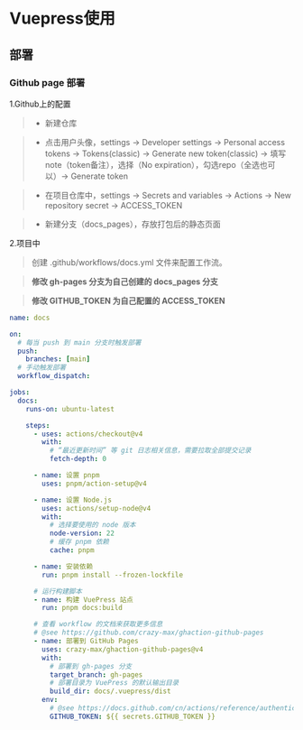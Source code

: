 # Vuepress使用
## 部署
### Github page 部署

1.Github上的配置
> - 新建仓库

> - 点击用户头像，settings -> Developer settings -> Personal access tokens -> Tokens(classic) -> Generate new token(classic) -> 填写note（token备注），选择（No expiration），勾选repo（全选也可以）-> Generate token

> - 在项目仓库中，settings -> Secrets and variables -> Actions -> New repository secret -> ACCESS_TOKEN

> - 新建分支（docs_pages），存放打包后的静态页面

2.项目中

> 创建 .github/workflows/docs.yml 文件来配置工作流。

> **修改 gh-pages 分支为自己创建的 docs_pages 分支**

> **修改 GITHUB_TOKEN 为自己配置的 ACCESS_TOKEN**

```yml
name: docs

on:
  # 每当 push 到 main 分支时触发部署
  push:
    branches: [main]
  # 手动触发部署
  workflow_dispatch:

jobs:
  docs:
    runs-on: ubuntu-latest

    steps:
      - uses: actions/checkout@v4
        with:
          # “最近更新时间” 等 git 日志相关信息，需要拉取全部提交记录
          fetch-depth: 0

      - name: 设置 pnpm
        uses: pnpm/action-setup@v4

      - name: 设置 Node.js
        uses: actions/setup-node@v4
        with:
          # 选择要使用的 node 版本
          node-version: 22
          # 缓存 pnpm 依赖
          cache: pnpm

      - name: 安装依赖
        run: pnpm install --frozen-lockfile

      # 运行构建脚本
      - name: 构建 VuePress 站点
        run: pnpm docs:build

      # 查看 workflow 的文档来获取更多信息
      # @see https://github.com/crazy-max/ghaction-github-pages
      - name: 部署到 GitHub Pages
        uses: crazy-max/ghaction-github-pages@v4
        with:
          # 部署到 gh-pages 分支
          target_branch: gh-pages
          # 部署目录为 VuePress 的默认输出目录
          build_dir: docs/.vuepress/dist
        env:
          # @see https://docs.github.com/cn/actions/reference/authentication-in-a-workflow#about-the-github_token-secret
          GITHUB_TOKEN: ${{ secrets.GITHUB_TOKEN }}
```